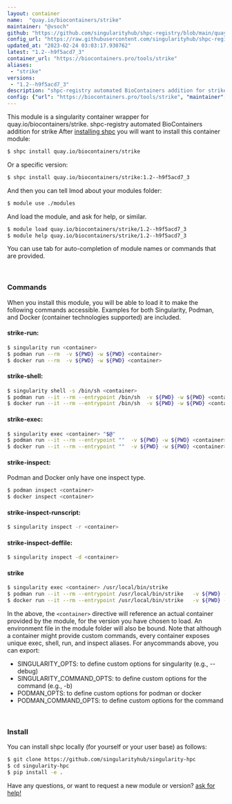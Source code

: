 ```yaml
---
layout: container
name:  "quay.io/biocontainers/strike"
maintainer: "@vsoch"
github: "https://github.com/singularityhub/shpc-registry/blob/main/quay.io/biocontainers/strike/container.yaml"
config_url: "https://raw.githubusercontent.com/singularityhub/shpc-registry/main/quay.io/biocontainers/strike/container.yaml"
updated_at: "2023-02-24 03:03:17.930762"
latest: "1.2--h9f5acd7_3"
container_url: "https://biocontainers.pro/tools/strike"
aliases:
 - "strike"
versions:
 - "1.2--h9f5acd7_3"
description: "shpc-registry automated BioContainers addition for strike"
config: {"url": "https://biocontainers.pro/tools/strike", "maintainer": "@vsoch", "description": "shpc-registry automated BioContainers addition for strike", "latest": {"1.2--h9f5acd7_3": "sha256:b42019e9f07ce957f57bc89a2942682bc50332d0f1bf7277c0ec1ee4d16e8ec1"}, "tags": {"1.2--h9f5acd7_3": "sha256:b42019e9f07ce957f57bc89a2942682bc50332d0f1bf7277c0ec1ee4d16e8ec1"}, "docker": "quay.io/biocontainers/strike", "aliases": {"strike": "/usr/local/bin/strike"}}
---
```


This module is a singularity container wrapper for quay.io/biocontainers/strike.
shpc-registry automated BioContainers addition for strike
After [installing shpc](#install) you will want to install this container module:


```bash
$ shpc install quay.io/biocontainers/strike
```

Or a specific version:

```bash
$ shpc install quay.io/biocontainers/strike:1.2--h9f5acd7_3
```

And then you can tell lmod about your modules folder:

```bash
$ module use ./modules
```

And load the module, and ask for help, or similar.

```bash
$ module load quay.io/biocontainers/strike/1.2--h9f5acd7_3
$ module help quay.io/biocontainers/strike/1.2--h9f5acd7_3
```

You can use tab for auto-completion of module names or commands that are provided.

<br>

### Commands

When you install this module, you will be able to load it to make the following commands accessible.
Examples for both Singularity, Podman, and Docker (container technologies supported) are included.

#### strike-run:

```bash
$ singularity run <container>
$ podman run --rm  -v ${PWD} -w ${PWD} <container>
$ docker run --rm  -v ${PWD} -w ${PWD} <container>
```

#### strike-shell:

```bash
$ singularity shell -s /bin/sh <container>
$ podman run --it --rm --entrypoint /bin/sh  -v ${PWD} -w ${PWD} <container>
$ docker run --it --rm --entrypoint /bin/sh  -v ${PWD} -w ${PWD} <container>
```

#### strike-exec:

```bash
$ singularity exec <container> "$@"
$ podman run --it --rm --entrypoint ""  -v ${PWD} -w ${PWD} <container> "$@"
$ docker run --it --rm --entrypoint ""  -v ${PWD} -w ${PWD} <container> "$@"
```

#### strike-inspect:

Podman and Docker only have one inspect type.

```bash
$ podman inspect <container>
$ docker inspect <container>
```

#### strike-inspect-runscript:

```bash
$ singularity inspect -r <container>
```

#### strike-inspect-deffile:

```bash
$ singularity inspect -d <container>
```


#### strike

```bash
$ singularity exec <container> /usr/local/bin/strike
$ podman run --it --rm --entrypoint /usr/local/bin/strike   -v ${PWD} -w ${PWD} <container> -c " $@"
$ docker run --it --rm --entrypoint /usr/local/bin/strike   -v ${PWD} -w ${PWD} <container> -c " $@"
```



In the above, the `<container>` directive will reference an actual container provided
by the module, for the version you have chosen to load. An environment file in the
module folder will also be bound. Note that although a container
might provide custom commands, every container exposes unique exec, shell, run, and
inspect aliases. For anycommands above, you can export:

 - SINGULARITY_OPTS: to define custom options for singularity (e.g., --debug)
 - SINGULARITY_COMMAND_OPTS: to define custom options for the command (e.g., -b)
 - PODMAN_OPTS: to define custom options for podman or docker
 - PODMAN_COMMAND_OPTS: to define custom options for the command

<br>

### Install

You can install shpc locally (for yourself or your user base) as follows:

```bash
$ git clone https://github.com/singularityhub/singularity-hpc
$ cd singularity-hpc
$ pip install -e .
```

Have any questions, or want to request a new module or version? [ask for help!](https://github.com/singularityhub/singularity-hpc/issues)